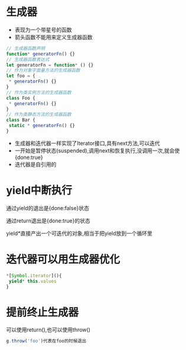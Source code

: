 # 生成器
* 表现为一个带星号的函数
* 箭头函数不能用来定义生成器函数

```javascript
// 生成器函数声明
function* generatorFn() {} 
// 生成器函数表达式
let generatorFn = function* () {} 
// 作为对象字面量方法的生成器函数
let foo = { 
 * generatorFn() {} 
} 
// 作为类实例方法的生成器函数
class Foo { 
 * generatorFn() {} 
} 
// 作为类静态方法的生成器函数
class Bar { 
 static * generatorFn() {} 
} 

```
* 生成器和迭代器一样实现了Iterator接口,具有next方法,可以迭代
* 一开始是暂停状态(suspended),调用next和恢复执行,没调用一次,就会使{done:true}
* 迭代器是自引用的

# yield中断执行
通过yield的退出是{done:false}状态

通过return退出是{done:true}的状态

yield\*直接产出一个可迭代的对象,相当于把yield放到一个循环里

# 迭代器可以用生成器优化
```javascript
*[Symbol.iterator](){
 yield* this.values
}
```
# 提前终止生成器
可以使用return(),也可以使用throw()

```javascript
g.throw('foo')代表在foo的时候退出
```


